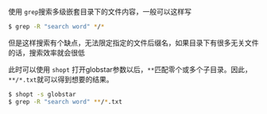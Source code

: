 使用 `grep`搜索多级嵌套目录下的文件内容，一般可以这样写

```bash
$ grep -R "search word" */*
```
但是这样搜索有个缺点，无法限定指定的文件后缀名，如果目录下有很多无关文件的话，搜索效率就会很低

此时可以使用 `shopt` 打开globstar参数以后，`**`匹配零个或多个子目录。因此，`**/*.txt`就可以得到想要的结果。

```bash
$ shopt -s globstar
$ grep -R "search word" **/*.txt
```
